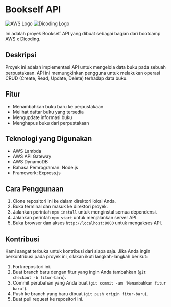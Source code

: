 # Bookself API

![AWS Logo](https://imgs.search.brave.com/yoCcr1UkCiC-HUDqfhUMv_sLukmqZT3gz0Pq1fJhkiQ/rs:fit:500:0:0/g:ce/aHR0cHM6Ly93d3cu/bGlibG9nby5jb20v/aW1nLWxvZ28vYXc3/NTE5ZmU1OC1hd3Mt/bG9nby1maWxlLWFt/YXpvbi13ZWItc2Vy/dmljZXMtbG9nby1z/dmctd2lraW1lZGlh/LWNvbW1vbnMucG5n)
![Dicoding Logo](https://imgs.search.brave.com/m7g2fJJHMQsYuxjJt9QUl2gR_91iFEl9CNjvuyJKeec/rs:fit:500:0:0/g:ce/aHR0cHM6Ly9tZWRp/YS5saWNkbi5jb20v/ZG1zL2ltYWdlL0Q1/NjFCQVFILXNDb0Jx/czZuelEvY29tcGFu/eS1iYWNrZ3JvdW5k/XzEwMDAwLzAvMTY2/MDE4Mjg0NTcxMi9k/aWNvZGluZ19jb3Zl/cj9lPTIxNDc0ODM2/NDcmdj1iZXRhJnQ9/QzhCdmk5eUVXdE5v/TXF2YmVpWDdRRDR5/cHF6ZWRtRVh6c09C/LWJtSktOcw.jpeg)

Ini adalah proyek Bookself API yang dibuat sebagai bagian dari bootcamp AWS x Dicoding.

## Deskripsi

Proyek ini adalah implementasi API untuk mengelola data buku pada sebuah perpustakaan. API ini memungkinkan pengguna untuk melakukan operasi CRUD (Create, Read, Update, Delete) terhadap data buku.

## Fitur

- Menambahkan buku baru ke perpustakaan
- Melihat daftar buku yang tersedia
- Mengupdate informasi buku
- Menghapus buku dari perpustakaan

## Teknologi yang Digunakan

- AWS Lambda
- AWS API Gateway
- AWS DynamoDB
- Bahasa Pemrograman: Node.js
- Framework: Express.js

## Cara Penggunaan

1. Clone repositori ini ke dalam direktori lokal Anda.
2. Buka terminal dan masuk ke direktori proyek.
3. Jalankan perintah `npm install` untuk menginstal semua dependensi.
4. Jalankan perintah `npm start` untuk menjalankan server API.
5. Buka browser dan akses `http://localhost:9000` untuk mengakses API.

## Kontribusi

Kami sangat terbuka untuk kontribusi dari siapa saja. Jika Anda ingin berkontribusi pada proyek ini, silakan ikuti langkah-langkah berikut:

1. Fork repositori ini.
2. Buat branch baru dengan fitur yang ingin Anda tambahkan (`git checkout -b fitur-baru`).
3. Commit perubahan yang Anda buat (`git commit -am 'Menambahkan fitur baru'`).
4. Push ke branch yang baru dibuat (`git push origin fitur-baru`).
5. Buat pull request ke repositori ini.
